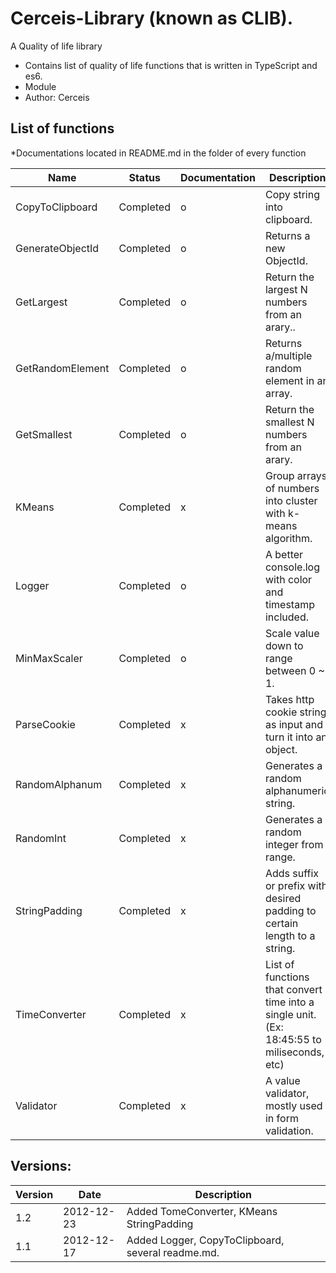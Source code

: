 # Cerceis-Library (known as CLIB).
A Quality of life library
- Contains list of quality of life functions that is written in TypeScript and es6.
- Module
- Author: Cerceis

## List of functions 
*Documentations located in README.md in the folder of every function  

|Name|Status|Documentation|Description|
|--|--|--|--| 
|CopyToClipboard|Completed|o| Copy string into clipboard.
|GenerateObjectId|Completed|o| Returns a new ObjectId.
|GetLargest|Completed|o| Return the largest N numbers from an arary..
|GetRandomElement|Completed|o| Returns a/multiple random element in an array.
|GetSmallest|Completed|o| Return the smallest N numbers from an arary.
|KMeans|Completed|x| Group arrays of numbers into cluster with k-means algorithm.
|Logger|Completed|o| A better console.log with color and timestamp included.
|MinMaxScaler|Completed|o| Scale value down to range between 0 ~ 1.
|ParseCookie|Completed|x| Takes http cookie string as input and turn it into an object.
|RandomAlphanum|Completed|x| Generates a random alphanumeric string.
|RandomInt|Completed|x| Generates a random integer from range.
|StringPadding|Completed|x| Adds suffix or prefix with desired padding to certain length to a string.
|TimeConverter|Completed|x| List of functions that convert time into a single unit. (Ex: 18:45:55 to miliseconds, etc)
|Validator|Completed|x| A value validator, mostly used in form validation.


## Versions:
|Version|Date|Description|
|--|--|--|
|1.2|2012-12-23|Added TomeConverter, KMeans StringPadding|
|1.1|2012-12-17|Added Logger, CopyToClipboard, several readme.md.|
